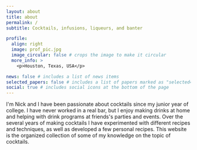 ```yaml
---
layout: about
title: about
permalink: /
subtitle: Cocktails, infusions, liqueurs, and banter

profile:
  align: right
  image: prof_pic.jpg
  image_circular: false # crops the image to make it circular
  more_info: >
    <p>Houston, Texas, USA</p>

news: false # includes a list of news items
selected_papers: false # includes a list of papers marked as "selected={true}"
social: true # includes social icons at the bottom of the page
---
```


I'm Nick and I have been passionate about cocktails since my junior year of college. I have never worked in a real bar, but I enjoy making drinks at home and helping with drink programs at friends's parties and events. Over the several years of making cocktails I have experimented with different recipes and techniques, as well as developed a few personal recipes. This website is the organized collection of some of my knowledge on the topic of cocktails.

<!-- Some blogs I enjoy:
<ul>
  <li><a href="https://jeffreymorgenthaler.com/">Jeffrey Morgenthaler's blog</a></li>
</ul>

Some YouTube channels I like:

<i class="fa-brands fa-youtube"></i><a href="https://www.youtube.com/c/TrufflesOnTheRocks">Truffles on the Rocks</a>

<i class="fa-brands fa-youtube"></i><a href="https://www.youtube.com/@KevinKos">Cocktail Time</a>

<i class="fa-brands fa-youtube"></i><a href="https://www.youtube.com/@howtodrink">How To Drink</a>

<i class="fa-brands fa-youtube"></i><a href="https://www.youtube.com/@CocktailChemistry">Cocktail Chemistry</a>

<i class="fa-brands fa-youtube"></i><a href="https://www.youtube.com/@TheEducatedBarfly">The Educated Barfly</a> -->